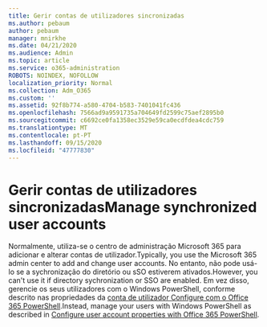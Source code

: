 ```yaml
---
title: Gerir contas de utilizadores sincronizadas
ms.author: pebaum
author: pebaum
manager: mnirkhe
ms.date: 04/21/2020
ms.audience: Admin
ms.topic: article
ms.service: o365-administration
ROBOTS: NOINDEX, NOFOLLOW
localization_priority: Normal
ms.collection: Adm_O365
ms.custom: ''
ms.assetid: 92f8b774-a580-4704-b583-7401041fc436
ms.openlocfilehash: 7566ad9a9591735a704649fd2599c75aef2895b0
ms.sourcegitcommit: c6692ce0fa1358ec3529e59ca0ecdfdea4cdc759
ms.translationtype: MT
ms.contentlocale: pt-PT
ms.lasthandoff: 09/15/2020
ms.locfileid: "47777830"
---
```

# <a name="manage-synchronized-user-accounts"></a><span data-ttu-id="0cb4a-102">Gerir contas de utilizadores sincronizadas</span><span class="sxs-lookup"><span data-stu-id="0cb4a-102">Manage synchronized user accounts</span></span>

<span data-ttu-id="0cb4a-103">Normalmente, utiliza-se o centro de administração Microsoft 365 para adicionar e alterar contas de utilizador.</span><span class="sxs-lookup"><span data-stu-id="0cb4a-103">Typically, you use the Microsoft 365 admin center to add and change user accounts.</span></span> <span data-ttu-id="0cb4a-104">No entanto, não pode usá-lo se a sychronização do diretório ou sSO estiverem ativados.</span><span class="sxs-lookup"><span data-stu-id="0cb4a-104">However, you can't use it if directory sychronization or SSO are enabled.</span></span> <span data-ttu-id="0cb4a-105">Em vez disso, gerencie os seus utilizadores com o Windows PowerShell, conforme descrito nas propriedades da [conta de utilizador Configure com o Office 365 PowerShell](https://docs.microsoft.com/office365/enterprise/powershell/configure-user-account-properties-with-office-365-powershell ).</span><span class="sxs-lookup"><span data-stu-id="0cb4a-105">Instead, manage your users with Windows PowerShell as described in [Configure user account properties with Office 365 PowerShell](https://docs.microsoft.com/office365/enterprise/powershell/configure-user-account-properties-with-office-365-powershell ).</span></span> 
  

